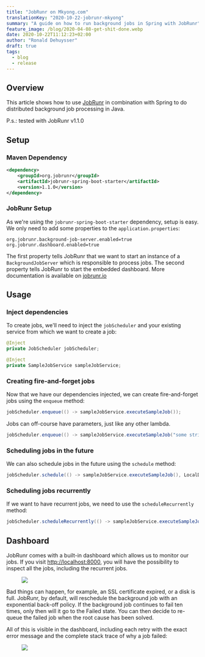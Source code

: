 ```yaml
---
title: "JobRunr on Mkyong.com"
translationKey: "2020-10-22-jobrunr-mkyong"
summary: "A guide on how to run background jobs in Spring with JobRunr"
feature_image: /blog/2020-04-08-get-shit-done.webp
date: 2020-10-22T11:12:23+02:00
author: "Ronald Dehuysser"
draft: true
tags:
  - blog
  - release
---
```

## Overview

This article shows how to use [JobRunr](https://github.com/jobrunr/jobrunr) in combination with Spring to do distributed background job processing in Java.  

P.s.: tested with JobRunr v1.1.0


## Setup

### Maven Dependency

```xml
<dependency>
    <groupId>org.jobrunr</groupId>
    <artifactId>jobrunr-spring-boot-starter</artifactId>
    <version>1.1.0</version>
</dependency>
```

### JobRunr Setup
As we're using the `jobrunr-spring-boot-starter` dependency, setup is easy. We only need to add some properties to the `application.properties`:

```properties
org.jobrunr.background-job-server.enabled=true
org.jobrunr.dashboard.enabled=true
```

The first property tells JobRunr that we want to start an instance of a `BackgroundJobServer` which is responsible to process jobs. The second property tells JobRunr to start the embedded dashboard. More documentation is available on [jobrunr.io](https://www.jobrunr.io/en/documentation/configuration/spring/)

## Usage
### Inject dependencies
To create jobs, we'll need to inject the `jobScheduler` and your existing service from which we want to create a job:
```java
@Inject
private JobScheduler jobScheduler;

@Inject
private SampleJobService sampleJobService;
```

### Creating fire-and-forget jobs
Now that we have our dependencies injected, we can create fire-and-forget jobs using the `enqueue` method:

```java
jobScheduler.enqueue(() -> sampleJobService.executeSampleJob());
```

Jobs can off-course have parameters, just like any other lambda.

```java
jobScheduler.enqueue(() -> sampleJobService.executeSampleJob("some string"));
```


### Scheduling jobs in the future
We can also schedule jobs in the future using the `schedule` method:

```java
jobScheduler.schedule(() -> sampleJobService.executeSampleJob(), LocalDateTime.now().plusHours(5));
```

### Scheduling jobs recurrently
If we want to have recurrent jobs, we need to use the `scheduleRecurrently` method:

```java
jobScheduler.scheduleRecurrently(() -> sampleJobService.executeSampleJob(), Cron.hourly());
```

## Dashboard
JobRunr comes with a built-in dashboard which allows us to monitor our jobs. If you visit [http://localhost:8000](http://localhost:8000), you will have the possibility to inspect all the jobs, including the recurrent jobs.

<figure>
<img src="https://www.jobrunr.io/blog/2020-04-20-jobrunr-overview.png">
</figure>

Bad things can happen, for example, an SSL certificate expired, or a disk is full. JobRunr, by default, will reschedule the background job with an exponential back-off policy. If the background job continues to fail ten times, only then will it go to the Failed state. You can then decide to re-queue the failed job when the root cause has been solved.

All of this is visible in the dashboard, including each retry with the exact error message and the complete stack trace of why a job failed:
<figure>
<img src="https://www.jobrunr.io/blog/jobrunr-mkyong-1024x498-1.png">
</figure>

